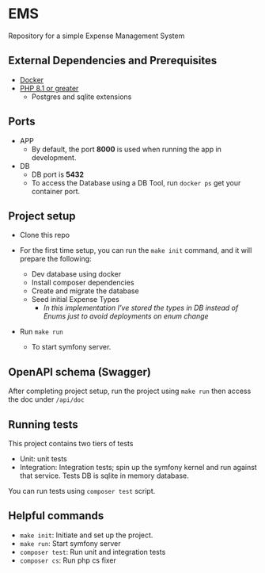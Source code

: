 # EMS

Repository for a simple Expense Management System

## External Dependencies and Prerequisites

* [Docker](https://docs.docker.com/desktop/mac/install/)
* [PHP 8.1 or greater](https://stitcher.io/blog/php-81-upgrade-mac)
  * Postgres and sqlite extensions

## Ports

* APP
  * By default, the port **8000** is used when running the app in development.
* DB
  * DB port is **5432**
  * To access the Database using a DB Tool, run `docker ps` get your container port.

## Project setup

* Clone this repo
* For the first time setup, you can run the `make init` command, and it will prepare the following:
  * Dev database using docker
  * Install composer dependencies
  * Create and migrate the database
  * Seed initial Expense Types
    * _In this implementation I've stored the types in DB instead of Enums just to avoid deployments on enum change_

* Run `make run`
  * To start symfony server.

## OpenAPI schema (Swagger)

After completing project setup, run the project using `make run` then access the doc under `/api/doc`

## Running tests

This project contains two tiers of tests

* Unit: unit tests
* Integration: Integration tests; spin up the symfony kernel and run against that service. Tests DB is sqlite in memory database.

You can run tests using `composer test` script.

## Helpful commands

* `make init`: Initiate and set up the project.
* `make run`: Start symfony server
* `composer test`: Run unit and integration tests
* `composer cs`: Run php cs fixer